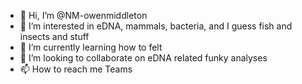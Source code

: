 - 👋 Hi, I’m @NM-owenmiddleton
- 👀 I’m interested in eDNA, mammals, bacteria, and I guess fish and insects and stuff
- 🌱 I’m currently learning how to felt 
- 💞️ I’m looking to collaborate on eDNA related funky analyses
- 📫 How to reach me Teams

<!---
NM-owenmiddleton/NM-owenmiddleton is a ✨ special ✨ repository because its `README.md` (this file) appears on your GitHub profile.
You can click the Preview link to take a look at your changes.
--->
